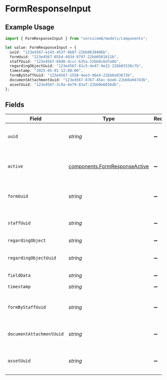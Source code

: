 # FormResponseInput

## Example Usage

```typescript
import { FormResponseInput } from "servicem8/models/components";

let value: FormResponseInput = {
  uuid: "123e4567-e143-453f-9b87-22bb0638486b",
  formUuid: "123e4567-055d-493d-9797-22bb0501611b",
  staffUuid: "123e4567-69d0-4ccc-b35a-22bb0c6d7e6b",
  regardingObjectUuid: "123e4567-81c5-4e47-9e22-22bb03336c7b",
  timestamp: "2025-05-01 12:00:00",
  formByStaffUuid: "123e4567-1558-4ee3-96e4-22bb0a93673b",
  documentAttachmentUuid: "123e4567-8767-45ec-bee6-22bb0a94743b",
  assetUuid: "123e4567-2c9a-4e79-83af-22bb0e6656db",
};
```

## Fields

| Field                                                                          | Type                                                                           | Required                                                                       | Description                                                                    | Example                                                                        |
| ------------------------------------------------------------------------------ | ------------------------------------------------------------------------------ | ------------------------------------------------------------------------------ | ------------------------------------------------------------------------------ | ------------------------------------------------------------------------------ |
| `uuid`                                                                         | *string*                                                                       | :heavy_minus_sign:                                                             | Unique identifier for this record                                              | 123e4567-e143-453f-9b87-22bb0638486b                                           |
| `active`                                                                       | [components.FormResponseActive](../../models/components/formresponseactive.md) | :heavy_minus_sign:                                                             | Record active/deleted flag.  Valid values are [0,1]                            |                                                                                |
| `formUuid`                                                                     | *string*                                                                       | :heavy_minus_sign:                                                             | N/A                                                                            | 123e4567-055d-493d-9797-22bb0501611b                                           |
| `staffUuid`                                                                    | *string*                                                                       | :heavy_minus_sign:                                                             | N/A                                                                            | 123e4567-69d0-4ccc-b35a-22bb0c6d7e6b                                           |
| `regardingObject`                                                              | *string*                                                                       | :heavy_minus_sign:                                                             | N/A                                                                            |                                                                                |
| `regardingObjectUuid`                                                          | *string*                                                                       | :heavy_minus_sign:                                                             | N/A                                                                            | 123e4567-81c5-4e47-9e22-22bb03336c7b                                           |
| `fieldData`                                                                    | *string*                                                                       | :heavy_minus_sign:                                                             | N/A                                                                            |                                                                                |
| `timestamp`                                                                    | *string*                                                                       | :heavy_minus_sign:                                                             | N/A                                                                            | 2025-05-01 12:00:00                                                            |
| `formByStaffUuid`                                                              | *string*                                                                       | :heavy_minus_sign:                                                             | N/A                                                                            | 123e4567-1558-4ee3-96e4-22bb0a93673b                                           |
| `documentAttachmentUuid`                                                       | *string*                                                                       | :heavy_minus_sign:                                                             | N/A                                                                            | 123e4567-8767-45ec-bee6-22bb0a94743b                                           |
| `assetUuid`                                                                    | *string*                                                                       | :heavy_minus_sign:                                                             | N/A                                                                            | 123e4567-2c9a-4e79-83af-22bb0e6656db                                           |